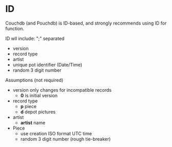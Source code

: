 # ID

Couchdb (and Pouchdb) is ID-based, and strongly recommends using ID for function.

ID wll include: ";" separated
* version
* record type
* artist
* unique pot identifier (Date/Time)
* random 3 digit number

Assumptions (not required)

* version only changes for incompatible records
  * **0** is initial version
* record type 
  * **p** piece
  * **d** depot pictures
* artist 
  * **artist** name
* Piece
  * use creation ISO format UTC time
  * random 3 digit number (rough tie-breaker)

